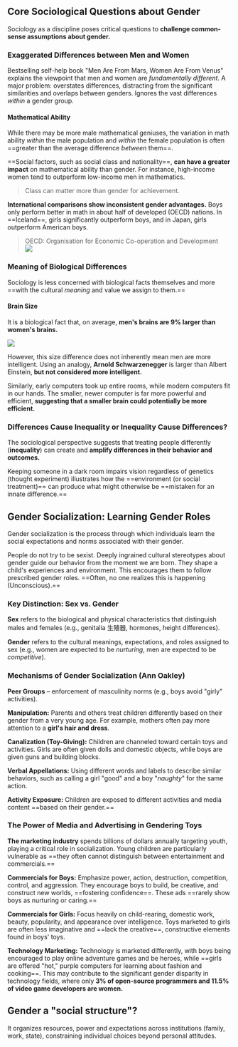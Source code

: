 ## Core Sociological Questions about Gender

Sociology as a discipline poses critical questions to **challenge common-sense assumptions about gender.**

### Exaggerated Differences between Men and Women

Bestselling self-help book "Men Are From Mars, Women Are From Venus" explains the viewpoint that men and women are *fundamentally different*. A major problem: overstates differences, distracting from the significant similarities and overlaps between genders. Ignores the vast differences *within* a gender group.

#### Mathematical Ability

While there may be more male mathematical geniuses, the variation in math ability *within* the male population and *within* the female population is often ==greater than the average difference *between* them==.

==Social factors, such as social class and nationality==, **can have a greater impact** on mathematical ability than gender. For instance, high-income women tend to outperform low-income men in mathematics.

> Class can matter more than gender for achievement.

**International comparisons show inconsistent gender advantages.** Boys only perform better in math in about half of developed (OECD) nations. In ==Iceland==, girls significantly outperform boys, and in Japan, girls outperform American boys.

> OECD: Organisation for Economic Co-operation and Development  
> ![](https://upload.wikimedia.org/wikipedia/commons/4/4c/OECD_member_states_map.svg)

### Meaning of Biological Differences

Sociology is less concerned with biological facts themselves and more ==with the cultural *meaning* and value we assign to them.==

#### Brain Size

It is a biological fact that, on average, **men's brains are 9% larger than women's brains.**

![](https://www.nme.com/wp-content/uploads/2020/05/Arnold_Schwarzenegger_Movies.jpg)

However, this size difference does not inherently mean men are more intelligent. Using an analogy, **Arnold Schwarzenegger** is larger than Albert Einstein, **but not considered more intelligent.**

Similarly, early computers took up entire rooms, while modern computers fit in our hands. The smaller, newer computer is far more powerful and efficient, **suggesting that a smaller brain could potentially be more efficient.**

### Differences Cause Inequality or Inequality Cause Differences?

The sociological perspective suggests that treating people differently (**inequality**) can create and **amplify differences in their behavior and outcomes.**

Keeping someone in a dark room impairs vision regardless of genetics (thought experiment) illustrates how the ==environment (or social treatment)== can produce what might otherwise be ==mistaken for an innate difference.==

## Gender Socialization: Learning Gender Roles

Gender socialization is the process through which individuals learn the social expectations and norms associated with their gender.

People do not try to be sexist. Deeply ingrained cultural stereotypes about gender guide our behavior from the moment we are born. They shape a child's experiences and environment. This encourages them to follow prescribed gender roles. ==Often, no one realizes this is happening (Unconscious).==

### Key Distinction: Sex vs. Gender

**Sex** refers to the biological and physical characteristics that distinguish males and females (e.g., genitalia 生殖器, hormones, height differences).

**Gender** refers to the cultural meanings, expectations, and roles assigned to sex (e.g., women are expected to be *nurturing*, men are expected to be *competitive*).

### Mechanisms of Gender Socialization (Ann Oakley)

**Peer Groups** – enforcement of masculinity norms (e.g., boys avoid "girly" activities).

**Manipulation:** Parents and others treat children differently based on their gender from a very young age. For example, mothers often pay more attention to a **girl's hair and dress**.

**Canalization (Toy-Giving):** Children are channeled toward certain toys and activities. Girls are often given dolls and domestic objects, while boys are given guns and building blocks.

**Verbal Appellations:** Using different words and labels to describe similar behaviors, such as calling a girl "good" and a boy "*naughty*" for the same action.

**Activity Exposure:** Children are exposed to different activities and media content ==based on their gender.==

### The Power of Media and Advertising in Gendering Toys

**The marketing industry** spends billions of dollars annually targeting youth, playing a critical role in socialization. Young children are particularly vulnerable as ==they often cannot distinguish between entertainment and commercials.==

**Commercials for Boys:** Emphasize power, action, destruction, competition, control, and aggression. They encourage boys to build, be creative, and construct new worlds, ==fostering confidence==. These ads ==rarely show boys as nurturing or caring.==

**Commercials for Girls:** Focus heavily on child-rearing, domestic work, beauty, popularity, and appearance over intelligence. Toys marketed to girls are often less imaginative and ==lack the creative==, constructive elements found in boys' toys.

**Technology Marketing:** Technology is marketed differently, with boys being encouraged to play online adventure games and be heroes, while ==girls are offered "hot," purple computers for learning about fashion and cooking==. This may contribute to the significant gender disparity in technology fields, where only **3% of open-source programmers and 11.5% of video game developers are women.**

## Gender a "social structure"?

It organizes resources, power and expectations across institutions (family, work, state), constraining individual choices beyond personal attitudes.
